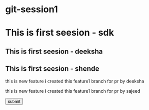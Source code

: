 # git-session1
<h1>This is first seesion - sdk</h1>
<h2>This is first seesion - deeksha</h2>   
<h2>This is first seesion - shende</h2>   
<p>this is new feature i created this feature1 branch for pr by deeksha</p>

<p>this is new feature i created this feature1 branch for pr by sajeed</p>

<button>submit</button>



